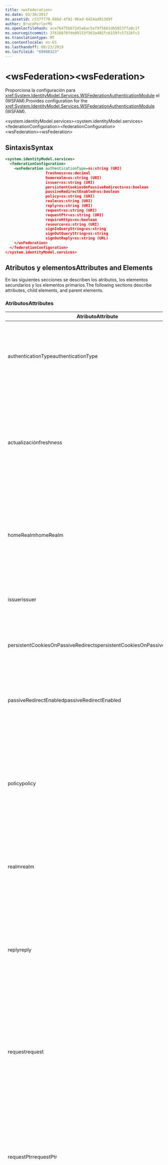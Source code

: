 ```yaml
---
title: <wsFederation>
ms.date: 03/30/2017
ms.assetid: c537f770-68bd-4f82-96ad-6424ad91369f
author: BrucePerlerMS
ms.openlocfilehash: ace76475b67245a6ac5ef9f5b61db5023ffa0c1f
ms.sourcegitcommit: 37616676fde89153f563a485fc6159fc57326fc2
ms.translationtype: MT
ms.contentlocale: es-ES
ms.lasthandoff: 08/23/2019
ms.locfileid: "69988323"
---
```

# <a name="wsfederation"></a><span data-ttu-id="8c68e-101">\<wsFederation></span><span class="sxs-lookup"><span data-stu-id="8c68e-101">\<wsFederation></span></span>
<span data-ttu-id="8c68e-102">Proporciona la configuración para <xref:System.IdentityModel.Services.WSFederationAuthenticationModule> el (WSFAM).</span><span class="sxs-lookup"><span data-stu-id="8c68e-102">Provides configuration for the <xref:System.IdentityModel.Services.WSFederationAuthenticationModule> (WSFAM).</span></span>  
  
<span data-ttu-id="8c68e-103">\<system.identityModel.services></span><span class="sxs-lookup"><span data-stu-id="8c68e-103">\<system.identityModel.services></span></span>  
<span data-ttu-id="8c68e-104">\<federationConfiguration></span><span class="sxs-lookup"><span data-stu-id="8c68e-104">\<federationConfiguration></span></span>  
<span data-ttu-id="8c68e-105">\<wsFederation></span><span class="sxs-lookup"><span data-stu-id="8c68e-105">\<wsFederation></span></span>  
  
## <a name="syntax"></a><span data-ttu-id="8c68e-106">Sintaxis</span><span class="sxs-lookup"><span data-stu-id="8c68e-106">Syntax</span></span>  
  
```xml
<system.identityModel.services>  
  <federationConfiguration>  
    <wsFederation authenticationType=xs:string (URI)  
                  freshness=xs:decimal  
                  homerealm=xs:string (URI)  
                  issuer=xs:string (URI)  
                  persistentCookiesOnPassiveRedirects=xs:boolean  
                  passiveRedirectEnabled=xs:boolean  
                  policy=xs:string (URI)  
                  realm=xs:string (URI)  
                  reply=xs:string (URI)  
                  request=xs:string (URI)  
                  requestPtr=xs:string (URI)  
                  requireHttps=xs:boolean  
                  resource=xs:string (URI)  
                  signInQueryString=xs:string  
                  signOutQueryString=xs:string  
                  signOutReply=xs:string (URL)  
    </wsFederation>  
  </federationConfiguration>  
</system.identityModel.services>  
```  
  
## <a name="attributes-and-elements"></a><span data-ttu-id="8c68e-107">Atributos y elementos</span><span class="sxs-lookup"><span data-stu-id="8c68e-107">Attributes and Elements</span></span>  
 <span data-ttu-id="8c68e-108">En las siguientes secciones se describen los atributos, los elementos secundarios y los elementos primarios.</span><span class="sxs-lookup"><span data-stu-id="8c68e-108">The following sections describe attributes, child elements, and parent elements.</span></span>  
  
### <a name="attributes"></a><span data-ttu-id="8c68e-109">Atributos</span><span class="sxs-lookup"><span data-stu-id="8c68e-109">Attributes</span></span>  
  
|<span data-ttu-id="8c68e-110">Atributo</span><span class="sxs-lookup"><span data-stu-id="8c68e-110">Attribute</span></span>|<span data-ttu-id="8c68e-111">DESCRIPCIÓN</span><span class="sxs-lookup"><span data-stu-id="8c68e-111">Description</span></span>|  
|---------------|-----------------|  
|<span data-ttu-id="8c68e-112">authenticationType</span><span class="sxs-lookup"><span data-stu-id="8c68e-112">authenticationType</span></span>|<span data-ttu-id="8c68e-113">URI que especifica el tipo de autenticación.</span><span class="sxs-lookup"><span data-stu-id="8c68e-113">A URI that specifies the authentication type.</span></span> <span data-ttu-id="8c68e-114">Establece el parámetro wauth de la solicitud de inicio de sesión de WS-Federation.</span><span class="sxs-lookup"><span data-stu-id="8c68e-114">Sets the WS-Federation sign-in request wauth parameter.</span></span> <span data-ttu-id="8c68e-115">Opcional.</span><span class="sxs-lookup"><span data-stu-id="8c68e-115">Optional.</span></span> <span data-ttu-id="8c68e-116">El valor predeterminado es una cadena vacía, que especifica que el parámetro wauth no se incluye en la solicitud.</span><span class="sxs-lookup"><span data-stu-id="8c68e-116">The default is an empty string, which specifies that the wauth parameter is not included in the request.</span></span>|  
|<span data-ttu-id="8c68e-117">actualización</span><span class="sxs-lookup"><span data-stu-id="8c68e-117">freshness</span></span>|<span data-ttu-id="8c68e-118">La antigüedad máxima deseada de las solicitudes de autenticación, en minutos.</span><span class="sxs-lookup"><span data-stu-id="8c68e-118">The desired maximum age of authentication requests, in minutes.</span></span> <span data-ttu-id="8c68e-119">Establece el parámetro wfresh de la solicitud de inicio de sesión de WS-Federation.</span><span class="sxs-lookup"><span data-stu-id="8c68e-119">Sets the WS-Federation sign-in request wfresh parameter.</span></span> <span data-ttu-id="8c68e-120">Opcional.</span><span class="sxs-lookup"><span data-stu-id="8c68e-120">Optional.</span></span> <span data-ttu-id="8c68e-121">El valor predeterminado es cero.</span><span class="sxs-lookup"><span data-stu-id="8c68e-121">The default is zero.</span></span> <span data-ttu-id="8c68e-122">Opcional.</span><span class="sxs-lookup"><span data-stu-id="8c68e-122">Optional.</span></span> <span data-ttu-id="8c68e-123">**Advertencia:**  En la siguiente versión de .NET Framework 4,5, el `freshness` atributo será de tipo `xs:string` y `null`su valor predeterminado será.</span><span class="sxs-lookup"><span data-stu-id="8c68e-123">**Warning:**  In the next release of .NET Framework 4.5, the `freshness` attribute will be of type `xs:string` and its default value will be `null`.</span></span>|  
|<span data-ttu-id="8c68e-124">homeRealm</span><span class="sxs-lookup"><span data-stu-id="8c68e-124">homeRealm</span></span>|<span data-ttu-id="8c68e-125">Dominio de inicio del proveedor de identidades (IdP) que se va a usar para la autenticación.</span><span class="sxs-lookup"><span data-stu-id="8c68e-125">The home realm of the identity provider (IdP) to use for authentication.</span></span> <span data-ttu-id="8c68e-126">Establece el parámetro whr de solicitud de inicio de sesión de WS-Federation.</span><span class="sxs-lookup"><span data-stu-id="8c68e-126">Sets the WS-Federation sign-in request whr parameter.</span></span> <span data-ttu-id="8c68e-127">Opcional.</span><span class="sxs-lookup"><span data-stu-id="8c68e-127">Optional.</span></span> <span data-ttu-id="8c68e-128">El valor predeterminado es una cadena vacía, que especifica que el parámetro whr no se incluye en la solicitud.</span><span class="sxs-lookup"><span data-stu-id="8c68e-128">The default is an empty string, which specifies that the whr parameter is not included in the request.</span></span>|  
|<span data-ttu-id="8c68e-129">issuer</span><span class="sxs-lookup"><span data-stu-id="8c68e-129">issuer</span></span>|<span data-ttu-id="8c68e-130">El URI del emisor de tokens previsto.</span><span class="sxs-lookup"><span data-stu-id="8c68e-130">The URI of the intended token issuer.</span></span> <span data-ttu-id="8c68e-131">Establece la dirección URL base de las solicitudes de inicio de sesión y las solicitudes de cierre de sesión de WS-Federation necesarias.</span><span class="sxs-lookup"><span data-stu-id="8c68e-131">Sets the base URL of WS-Federation sign-in requests and sign-out requests Required.</span></span>|  
|<span data-ttu-id="8c68e-132">persistentCookiesOnPassiveRedirects</span><span class="sxs-lookup"><span data-stu-id="8c68e-132">persistentCookiesOnPassiveRedirects</span></span>|<span data-ttu-id="8c68e-133">Especifica si las cookies persistentes se emiten en la autenticación.</span><span class="sxs-lookup"><span data-stu-id="8c68e-133">Specifies whether persistent cookies are issued on authentication.</span></span> <span data-ttu-id="8c68e-134">Opcional.</span><span class="sxs-lookup"><span data-stu-id="8c68e-134">Optional.</span></span> <span data-ttu-id="8c68e-135">El valor predeterminado es "false", no se emiten cookies.</span><span class="sxs-lookup"><span data-stu-id="8c68e-135">The default is "false", cookies are not issued.</span></span>|  
|<span data-ttu-id="8c68e-136">passiveRedirectEnabled</span><span class="sxs-lookup"><span data-stu-id="8c68e-136">passiveRedirectEnabled</span></span>|<span data-ttu-id="8c68e-137">Especifica si el WSFAM está habilitado para redirigir automáticamente las solicitudes no autorizadas a un STS.</span><span class="sxs-lookup"><span data-stu-id="8c68e-137">Specifies whether the WSFAM is enabled to automatically redirect unauthorized requests to an STS.</span></span> <span data-ttu-id="8c68e-138">Opcional.</span><span class="sxs-lookup"><span data-stu-id="8c68e-138">Optional.</span></span> <span data-ttu-id="8c68e-139">El valor predeterminado es "true", las solicitudes no autorizadas se redirigen automáticamente.</span><span class="sxs-lookup"><span data-stu-id="8c68e-139">The default is "true", unauthorized requests are automatically redirected.</span></span>|  
|<span data-ttu-id="8c68e-140">policy</span><span class="sxs-lookup"><span data-stu-id="8c68e-140">policy</span></span>|<span data-ttu-id="8c68e-141">Una dirección URL que especifica la ubicación de la directiva relevante que se va a usar en las solicitudes de inicio de sesión.</span><span class="sxs-lookup"><span data-stu-id="8c68e-141">A URL that specifies the location of the relevant policy to use on sign-in requests.</span></span> <span data-ttu-id="8c68e-142">El valor predeterminado es una cadena vacía.</span><span class="sxs-lookup"><span data-stu-id="8c68e-142">The default is an empty string.</span></span> <span data-ttu-id="8c68e-143">Establece el parámetro WP de la solicitud de inicio de sesión de WS-Federation.</span><span class="sxs-lookup"><span data-stu-id="8c68e-143">Sets the WS-Federation sign-in request wp parameter.</span></span> <span data-ttu-id="8c68e-144">Opcional.</span><span class="sxs-lookup"><span data-stu-id="8c68e-144">Optional.</span></span> <span data-ttu-id="8c68e-145">El valor predeterminado es una cadena vacía, que especifica que el parámetro WP no se incluye en la solicitud.</span><span class="sxs-lookup"><span data-stu-id="8c68e-145">The default is an empty string, which specifies that the wp parameter is not included in the request.</span></span>|  
|<span data-ttu-id="8c68e-146">realm</span><span class="sxs-lookup"><span data-stu-id="8c68e-146">realm</span></span>|<span data-ttu-id="8c68e-147">El URI del territorio solicitante.</span><span class="sxs-lookup"><span data-stu-id="8c68e-147">The URI of the requesting realm.</span></span> <span data-ttu-id="8c68e-148">(Un URI que identifica al usuario de confianza (RP) en el servicio de token de seguridad (STS)). Establece el parámetro de la solicitud de inicio de sesión de WS-Federation wtrealm.</span><span class="sxs-lookup"><span data-stu-id="8c68e-148">(A URI that identifies the relying party (RP) to the security token service (STS).) Sets the request wtrealm WS-Federation sign-in request parameter.</span></span> <span data-ttu-id="8c68e-149">Necesario.</span><span class="sxs-lookup"><span data-stu-id="8c68e-149">Required.</span></span>|  
|<span data-ttu-id="8c68e-150">reply</span><span class="sxs-lookup"><span data-stu-id="8c68e-150">reply</span></span>|<span data-ttu-id="8c68e-151">Una dirección URL que identifica la dirección en la que la aplicación de usuario de confianza (RP) desea recibir respuestas del servicio de token de seguridad (STS).</span><span class="sxs-lookup"><span data-stu-id="8c68e-151">A URL that identifies the address at which the relying party (RP) application would like to receive replies from the Security Token Service (STS).</span></span> <span data-ttu-id="8c68e-152">Establece el parámetro wreply de la solicitud de inicio de sesión de WS-Federation.</span><span class="sxs-lookup"><span data-stu-id="8c68e-152">Sets the WS-Federation sign-in request wreply parameter.</span></span> <span data-ttu-id="8c68e-153">Opcional.</span><span class="sxs-lookup"><span data-stu-id="8c68e-153">Optional.</span></span> <span data-ttu-id="8c68e-154">El valor predeterminado es una cadena vacía, que especifica que el parámetro wreply no se incluye en la solicitud.</span><span class="sxs-lookup"><span data-stu-id="8c68e-154">The default is an empty string, which specifies that the wreply parameter is not included in the request.</span></span>|  
|<span data-ttu-id="8c68e-155">request</span><span class="sxs-lookup"><span data-stu-id="8c68e-155">request</span></span>|<span data-ttu-id="8c68e-156">Solicitud de emisión de tokens.</span><span class="sxs-lookup"><span data-stu-id="8c68e-156">The token issuance request.</span></span> <span data-ttu-id="8c68e-157">Establece el parámetro wreq de la solicitud de inicio de sesión de WS-Federation.</span><span class="sxs-lookup"><span data-stu-id="8c68e-157">Sets the WS-Federation sign-in request wreq parameter.</span></span> <span data-ttu-id="8c68e-158">Opcional.</span><span class="sxs-lookup"><span data-stu-id="8c68e-158">Optional.</span></span> <span data-ttu-id="8c68e-159">El valor predeterminado es una cadena vacía, que especifica que el parámetro wreq no se incluye en la solicitud.</span><span class="sxs-lookup"><span data-stu-id="8c68e-159">The default is an empty string, which specifies that the wreq parameter is not included in the request.</span></span> <span data-ttu-id="8c68e-160">No incluir wreq o el parámetro wreqptr en la solicitud implica que el STS sabe qué tipo de token se debe emitir.</span><span class="sxs-lookup"><span data-stu-id="8c68e-160">Not including the wreq or the wreqptr parameter in the request implies that the STS knows what kind of token to issue.</span></span>|  
|<span data-ttu-id="8c68e-161">requestPtr</span><span class="sxs-lookup"><span data-stu-id="8c68e-161">requestPtr</span></span>|<span data-ttu-id="8c68e-162">Una dirección URL que especifica la ubicación de la solicitud de emisión de tokens.</span><span class="sxs-lookup"><span data-stu-id="8c68e-162">A URL that specifies the location of the token issuance request.</span></span> <span data-ttu-id="8c68e-163">Establece el parámetro wreqptr de la solicitud.</span><span class="sxs-lookup"><span data-stu-id="8c68e-163">Sets the request wreqptr parameter.</span></span> <span data-ttu-id="8c68e-164">Opcional.</span><span class="sxs-lookup"><span data-stu-id="8c68e-164">Optional.</span></span> <span data-ttu-id="8c68e-165">El valor predeterminado es una cadena vacía, que especifica que el parámetro wreqptr no se incluye en la solicitud.</span><span class="sxs-lookup"><span data-stu-id="8c68e-165">The default is an empty string, which specifies that the wreqptr parameter is not included in the request.</span></span> <span data-ttu-id="8c68e-166">No incluir wreq o el parámetro wreqptr en la solicitud implica que el STS sabe qué tipo de token se debe emitir.</span><span class="sxs-lookup"><span data-stu-id="8c68e-166">Not including the wreq or the wreqptr parameter in the request implies that the STS knows what kind of token to issue.</span></span>|  
|<span data-ttu-id="8c68e-167">requireHttps</span><span class="sxs-lookup"><span data-stu-id="8c68e-167">requireHttps</span></span>|<span data-ttu-id="8c68e-168">Especifica si la comunicación con el servicio de token de seguridad (STS) debe usar el protocolo HTTPS.</span><span class="sxs-lookup"><span data-stu-id="8c68e-168">Specifies whether communication with the security token service (STS) must use HTTPS protocol.</span></span> <span data-ttu-id="8c68e-169">Opcional.</span><span class="sxs-lookup"><span data-stu-id="8c68e-169">Optional.</span></span> <span data-ttu-id="8c68e-170">El valor predeterminado es "true", se debe usar HTTPS.</span><span class="sxs-lookup"><span data-stu-id="8c68e-170">The default is "true", HTTPS must be used.</span></span>|  
|<span data-ttu-id="8c68e-171">resource</span><span class="sxs-lookup"><span data-stu-id="8c68e-171">resource</span></span>|<span data-ttu-id="8c68e-172">Un URI que identifica el recurso al que se tiene acceso, el usuario de confianza (RP), para el servicio de token de seguridad (STS).</span><span class="sxs-lookup"><span data-stu-id="8c68e-172">A URI that identifies the resource being accessed, the relying party (RP), to the to the security token service (STS).</span></span> <span data-ttu-id="8c68e-173">Opcional.</span><span class="sxs-lookup"><span data-stu-id="8c68e-173">Optional.</span></span> <span data-ttu-id="8c68e-174">Establece el parámetro WRES de la solicitud de inicio de sesión de WS-Federation.</span><span class="sxs-lookup"><span data-stu-id="8c68e-174">Sets the WS-Federation sign-in request wres parameter.</span></span> <span data-ttu-id="8c68e-175">Opcional.</span><span class="sxs-lookup"><span data-stu-id="8c68e-175">Optional.</span></span> <span data-ttu-id="8c68e-176">El valor predeterminado es una cadena vacía, que especifica que el parámetro WRES no se incluye en la solicitud.</span><span class="sxs-lookup"><span data-stu-id="8c68e-176">The default is an empty string, which specifies that the wres parameter is not included in the request.</span></span> <span data-ttu-id="8c68e-177">**Nota:** WRES es un parámetro heredado.</span><span class="sxs-lookup"><span data-stu-id="8c68e-177">**Note:**  wres is a legacy parameter.</span></span> <span data-ttu-id="8c68e-178">En su `realm` lugar, especifique el atributo para usar el parámetro wtrealm.</span><span class="sxs-lookup"><span data-stu-id="8c68e-178">Specify the `realm` attribute to use the wtrealm parameter instead.</span></span>|  
|<span data-ttu-id="8c68e-179">signInQueryString</span><span class="sxs-lookup"><span data-stu-id="8c68e-179">signInQueryString</span></span>|<span data-ttu-id="8c68e-180">Proporciona un punto de extensibilidad para especificar los parámetros de consulta definidos por la aplicación en la dirección URL de la solicitud de inicio de sesión de WS-Federation.</span><span class="sxs-lookup"><span data-stu-id="8c68e-180">Provides an extensibility point to specify application defined query parameters in the WS-Federation sign-in request URL.</span></span> <span data-ttu-id="8c68e-181">Opcional.</span><span class="sxs-lookup"><span data-stu-id="8c68e-181">Optional.</span></span> <span data-ttu-id="8c68e-182">El valor predeterminado es una cadena vacía, que especifica que no debe incluirse ningún parámetro adicional en la solicitud.</span><span class="sxs-lookup"><span data-stu-id="8c68e-182">The default is an empty string, which specifies that no additional parameters should be included in the request.</span></span> <span data-ttu-id="8c68e-183">Los parámetros se especifican como un fragmento de cadena de consulta con el `"param1=value1&param2=value2&param3=value3"` siguiente formato: y así sucesivamente.</span><span class="sxs-lookup"><span data-stu-id="8c68e-183">The parameters are specified as a query string fragment using the following form: `"param1=value1&param2=value2&param3=value3"` and so on.</span></span> <span data-ttu-id="8c68e-184">**Nota:**  En un archivo de configuración, el carácter "&" de la cadena de consulta debe especificarse mediante su `&`referencia de entidad,.</span><span class="sxs-lookup"><span data-stu-id="8c68e-184">**Note:**  In a configuration file the ‘&" character in the query string must be specified using its entity reference, `&`.</span></span>|  
|<span data-ttu-id="8c68e-185">signOutQueryString</span><span class="sxs-lookup"><span data-stu-id="8c68e-185">signOutQueryString</span></span>|<span data-ttu-id="8c68e-186">Proporciona un punto de extensibilidad para especificar los parámetros de consulta definidos por la aplicación en la dirección URL de la solicitud de inicio de sesión de WS-Federation.</span><span class="sxs-lookup"><span data-stu-id="8c68e-186">Provides an extensibility point to specify application defined query parameters in the WS-Federation sign-in request URL.</span></span> <span data-ttu-id="8c68e-187">Opcional.</span><span class="sxs-lookup"><span data-stu-id="8c68e-187">Optional.</span></span> <span data-ttu-id="8c68e-188">El valor predeterminado es una cadena vacía, que especifica que no debe incluirse ningún parámetro adicional en la solicitud.</span><span class="sxs-lookup"><span data-stu-id="8c68e-188">The default is an empty string, which specifies that no additional parameters should be included in the request.</span></span> <span data-ttu-id="8c68e-189">Los parámetros se especifican como un fragmento de cadena de consulta con el `"param1=value1&param2=value2&param3=value3"` siguiente formato: y así sucesivamente.</span><span class="sxs-lookup"><span data-stu-id="8c68e-189">The parameters are specified as a query string fragment using the following form: `"param1=value1&param2=value2&param3=value3"` and so on.</span></span> <span data-ttu-id="8c68e-190">**Nota:**  En un archivo de configuración, el carácter "&" de la cadena de consulta debe especificarse mediante su `&`referencia de entidad,.</span><span class="sxs-lookup"><span data-stu-id="8c68e-190">**Note:**  In a configuration file the ‘&" character in the query string must be specified using its entity reference, `&`.</span></span>|  
|<span data-ttu-id="8c68e-191">signOutReply</span><span class="sxs-lookup"><span data-stu-id="8c68e-191">signOutReply</span></span>|<span data-ttu-id="8c68e-192">Especifica la dirección URL a la que el servicio de token de seguridad (STS) debe redirigir al cliente durante el cierre de sesión pasivo a través del protocolo WS-Federation.</span><span class="sxs-lookup"><span data-stu-id="8c68e-192">Specifies the URL to which the client should be redirected by the security token service (STS) during passive sign-out through the WS-Federation protocol.</span></span> <span data-ttu-id="8c68e-193">Establece el parámetro wreply en una solicitud de cierre de sesión de WS-Federation.</span><span class="sxs-lookup"><span data-stu-id="8c68e-193">Sets the wreply parameter on a WS-Federation sign-out request.</span></span> <span data-ttu-id="8c68e-194">Opcional.</span><span class="sxs-lookup"><span data-stu-id="8c68e-194">Optional.</span></span> <span data-ttu-id="8c68e-195">El valor predeterminado es una cadena vacía, que especifica que no debe incluirse ningún parámetro adicional en la solicitud.</span><span class="sxs-lookup"><span data-stu-id="8c68e-195">The default is an empty string, which specifies that no additional parameters should be included in the request.</span></span>|  
  
### <a name="child-elements"></a><span data-ttu-id="8c68e-196">Elementos secundarios</span><span class="sxs-lookup"><span data-stu-id="8c68e-196">Child Elements</span></span>  
 <span data-ttu-id="8c68e-197">None</span><span class="sxs-lookup"><span data-stu-id="8c68e-197">None</span></span>  
  
### <a name="parent-elements"></a><span data-ttu-id="8c68e-198">Elementos primarios</span><span class="sxs-lookup"><span data-stu-id="8c68e-198">Parent Elements</span></span>  
  
|<span data-ttu-id="8c68e-199">Elemento</span><span class="sxs-lookup"><span data-stu-id="8c68e-199">Element</span></span>|<span data-ttu-id="8c68e-200">DESCRIPCIÓN</span><span class="sxs-lookup"><span data-stu-id="8c68e-200">Description</span></span>|  
|-------------|-----------------|  
|[<span data-ttu-id="8c68e-201">\<federationConfiguration></span><span class="sxs-lookup"><span data-stu-id="8c68e-201">\<federationConfiguration></span></span>](federationconfiguration.md)|<span data-ttu-id="8c68e-202">Contiene la configuración que configura el <xref:System.IdentityModel.Services.WSFederationAuthenticationModule> (WSFAM) y el <xref:System.IdentityModel.Services.SessionAuthenticationModule> (SAM).</span><span class="sxs-lookup"><span data-stu-id="8c68e-202">Contains the settings that configure the <xref:System.IdentityModel.Services.WSFederationAuthenticationModule> (WSFAM) and the <xref:System.IdentityModel.Services.SessionAuthenticationModule> (SAM).</span></span>|  
  
## <a name="remarks"></a><span data-ttu-id="8c68e-203">Comentarios</span><span class="sxs-lookup"><span data-stu-id="8c68e-203">Remarks</span></span>  
 <span data-ttu-id="8c68e-204">Puede usar el `<wsFederation>` elemento para configurar los valores predeterminados de los parámetros de WS-Federation y el comportamiento predeterminado de WSFAM.</span><span class="sxs-lookup"><span data-stu-id="8c68e-204">You can use the `<wsFederation>` element to configure default WS-Federation parameter settings and default behavior for the WSFAM.</span></span> <span data-ttu-id="8c68e-205">La configuración de los parámetros de WS- `<wsFederation>` Federation se define en las propiedades equivalentes del conjunto de elementos expuestas por la <xref:System.IdentityModel.Services.WSFederationAuthenticationModule> clase.</span><span class="sxs-lookup"><span data-stu-id="8c68e-205">WS-Federation parameter settings defined under the `<wsFederation>` element set equivalent properties exposed by the <xref:System.IdentityModel.Services.WSFederationAuthenticationModule> class.</span></span> <span data-ttu-id="8c68e-206">Estas propiedades siguen siendo las mismas para todas las solicitudes emitidas por WSFAM.</span><span class="sxs-lookup"><span data-stu-id="8c68e-206">These properties remain the same for every request issued by the WSFAM.</span></span> <span data-ttu-id="8c68e-207">Puede cambiar los parámetros de WS-Federation dinámicamente durante el procesamiento de la solicitud agregando controladores de eventos para los eventos expuestos por WSFAM; por ejemplo, el <xref:System.IdentityModel.Services.WSFederationAuthenticationModule.RedirectingToIdentityProvider> evento.</span><span class="sxs-lookup"><span data-stu-id="8c68e-207">You can change the WS-Federation parameters dynamically during request processing by adding event handlers for the events exposed by WSFAM; for example, the <xref:System.IdentityModel.Services.WSFederationAuthenticationModule.RedirectingToIdentityProvider> event.</span></span> <span data-ttu-id="8c68e-208">Para obtener más información, vea la documentación de <xref:System.IdentityModel.Services.WSFederationAuthenticationModule> la clase.</span><span class="sxs-lookup"><span data-stu-id="8c68e-208">For more information, see the documentation for the <xref:System.IdentityModel.Services.WSFederationAuthenticationModule> class.</span></span>  
  
 <span data-ttu-id="8c68e-209">El elemento se representa mediante la <xref:System.IdentityModel.Services.Configuration.WSFederationElement> clase. `<wsFederation>`</span><span class="sxs-lookup"><span data-stu-id="8c68e-209">The `<wsFederation>` element is represented by the <xref:System.IdentityModel.Services.Configuration.WSFederationElement> class.</span></span> <span data-ttu-id="8c68e-210">La <xref:System.IdentityModel.Services.Configuration.WsFederationConfiguration> clase representa el propio objeto de configuración.</span><span class="sxs-lookup"><span data-stu-id="8c68e-210">The configuration object itself is represented by the <xref:System.IdentityModel.Services.Configuration.WsFederationConfiguration> class.</span></span> <span data-ttu-id="8c68e-211">Se establece <xref:System.IdentityModel.Services.Configuration.WsFederationConfiguration> una sola instancia en el <xref:System.IdentityModel.Services.Configuration.FederationConfiguration> objeto al que se tiene acceso a <xref:System.IdentityModel.Services.FederatedAuthentication.FederationConfiguration%2A?displayProperty=nameWithType> través de la propiedad y proporciona la configuración para el WSFAM.</span><span class="sxs-lookup"><span data-stu-id="8c68e-211">A single <xref:System.IdentityModel.Services.Configuration.WsFederationConfiguration> instance is set on the <xref:System.IdentityModel.Services.Configuration.FederationConfiguration> object that is accessed through the <xref:System.IdentityModel.Services.FederatedAuthentication.FederationConfiguration%2A?displayProperty=nameWithType> property and provides configuration for the WSFAM.</span></span>  
  
## <a name="example"></a><span data-ttu-id="8c68e-212">Ejemplo</span><span class="sxs-lookup"><span data-stu-id="8c68e-212">Example</span></span>  
 <span data-ttu-id="8c68e-213">En el XML siguiente se `<wsFederation>` muestra un elemento que especifica los valores para WSFAM.</span><span class="sxs-lookup"><span data-stu-id="8c68e-213">The following XML shows a `<wsFederation>` element that specifies settings for the WSFAM.</span></span>  
  
> [!WARNING]
> <span data-ttu-id="8c68e-214">En este ejemplo, WSFAM no es necesario para usar HTTPS.</span><span class="sxs-lookup"><span data-stu-id="8c68e-214">In this example, the WSFAM is not required to use HTTPS.</span></span> <span data-ttu-id="8c68e-215">Esto se debe `<wsFederation>` a `requireHttps` que el atributo del elemento está `false`establecido.</span><span class="sxs-lookup"><span data-stu-id="8c68e-215">This is because the `requireHttps` attribute on the `<wsFederation>` element is set `false`.</span></span> <span data-ttu-id="8c68e-216">Esta configuración no se recomienda para la mayoría de los entornos de producción, ya que puede suponer un riesgo para la seguridad.</span><span class="sxs-lookup"><span data-stu-id="8c68e-216">This setting is not recommended for most production environments as it may present a security risk.</span></span>  
  
```xml
<wsFederation passiveRedirectEnabled="true"   
              issuer="http://localhost:15839/wsFederationSTS/Issue"   
              realm="http://localhost:50969/"   
              reply="http://localhost:50969/"   
              requireHttps="false"   
              signOutReply="http://localhost:50969/SignedOutPage.html"   
              signOutQueryString="Param1=value2&Param2=value2"   
              persistentCookiesOnPassiveRedirects="true" />
```  
  
## <a name="see-also"></a><span data-ttu-id="8c68e-217">Vea también</span><span class="sxs-lookup"><span data-stu-id="8c68e-217">See also</span></span>

- <xref:System.IdentityModel.Services.WSFederationAuthenticationModule>
- <xref:System.IdentityModel.Services.FederatedAuthentication.FederationConfiguration%2A?displayProperty=nameWithType>
